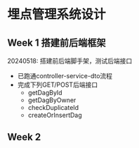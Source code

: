 # 埋点管理系统设计

## Week 1 搭建前后端框架

20240518: 搭建前后端脚手架，测试后端接口

- 已跑通controller-service-dto流程
- 完成下列GET/POST后端接口
  - getDagById
  - getDagByOwner
  - checkDuplicateId
  - createOrInsertDag




## Week 2